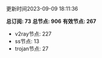 更新时间2023-09-09 18:11:36

**总订阅: 73**
**总节点: 906**
**有效节点: 267**
- v2ray节点: 227
- ss节点: 13
- trojan节点: 27
